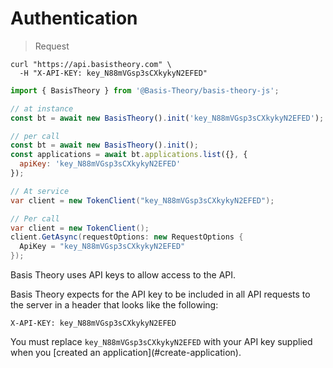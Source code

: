 # Authentication

> Request

```shell
curl "https://api.basistheory.com" \
  -H "X-API-KEY: key_N88mVGsp3sCXkykyN2EFED"
```


```javascript
import { BasisTheory } from '@Basis-Theory/basis-theory-js';

// at instance
const bt = await new BasisTheory().init('key_N88mVGsp3sCXkykyN2EFED');

// per call
const bt = await new BasisTheory().init();
const applications = await bt.applications.list({}, {
  apiKey: 'key_N88mVGsp3sCXkykyN2EFED'
});
```

```csharp
// At service
var client = new TokenClient("key_N88mVGsp3sCXkykyN2EFED");

// Per call
var client = new TokenClient();
client.GetAsync(requestOptions: new RequestOptions {
  ApiKey = "key_N88mVGsp3sCXkykyN2EFED"
});
```

Basis Theory uses API keys to allow access to the API.

Basis Theory expects for the API key to be included in all API requests to the server in a header that looks like the following:

`X-API-KEY: key_N88mVGsp3sCXkykyN2EFED`

<aside class="notice">
  <span>You must replace <code>key_N88mVGsp3sCXkykyN2EFED</code> with your API key supplied when you [created an application](#create-application).</span>
</aside>
